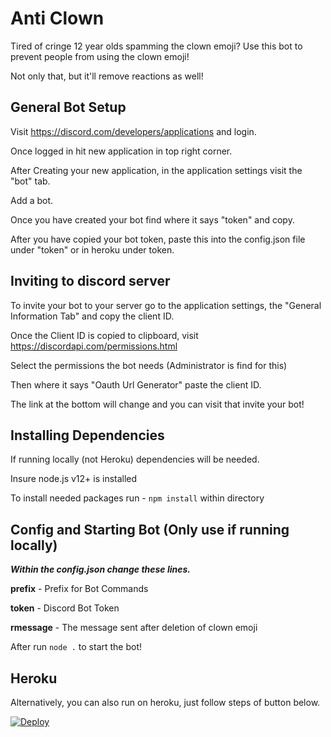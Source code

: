 # Anti Clown
Tired of cringe 12 year olds spamming the clown emoji? Use this bot to prevent people from using the clown emoji! 

Not only that, but it'll remove reactions as well!

## General Bot Setup
Visit https://discord.com/developers/applications and login.

Once logged in hit new application in top right corner.

After Creating your new application, in the application settings visit the "bot" tab. 

Add a bot. 

Once you have created your bot find where it says "token" and copy.

After you have copied your bot token, paste this into the config.json file under "token" or in heroku under token. 

## Inviting to discord server
To invite your bot to your server go to the application settings, the "General Information Tab" and copy the client ID. 

Once the Client ID is copied to clipboard, visit https://discordapi.com/permissions.html

Select the permissions the bot needs (Administrator is find for this)

Then where it says "Oauth Url Generator" paste the client ID. 

The link at the bottom will change and you can visit that invite your bot!

## Installing Dependencies 
If running locally (not Heroku) dependencies will be needed.

Insure node.js v12+ is installed 

To install needed packages run - `npm install`  within directory

## Config and Starting Bot (Only use if running locally)
***Within the config.json change these lines.*** 

**prefix** - Prefix for Bot Commands

**token**  - Discord Bot Token 

**rmessage** - The message sent after deletion of clown emoji 

After run `node .` to start the bot!

## Heroku
Alternatively, you can also run on heroku, just follow steps of button below. 

<a href="https://heroku.com/deploy?template=https://github.com/Greenpilot4/anti-clown-discord/tree/heroku">
  <img src="https://www.herokucdn.com/deploy/button.svg" alt="Deploy">
</a>
